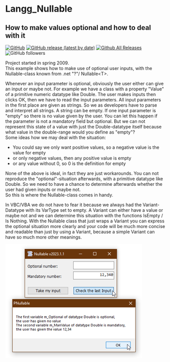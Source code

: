 # Langg_Nullable  
## How to make values optional and how to deal with it  

[![GitHub](https://img.shields.io/github/license/OlimilO1402/Langg_Nullable?style=plastic)](https://github.com/OlimilO1402/Langg_Nullable/blob/master/LICENSE) 
[![GitHub release (latest by date)](https://img.shields.io/github/v/release/OlimilO1402/Langg_Nullable?style=plastic)](https://github.com/OlimilO1402/Langg_Nullable/releases/latest)
[![Github All Releases](https://img.shields.io/github/downloads/OlimilO1402/Langg_Nullable/total.svg)](https://github.com/OlimilO1402/Langg_Nullable/releases/download/v2023.1.1/Langg_Nullable_v2023.1.1.zip)
![GitHub followers](https://img.shields.io/github/followers/OlimilO1402?style=social)


Project started in spring 2009.  
This example shows how to make use of optional user inputs, with the Nullable-class known from .net "?"/ Nullable\<T\>.  

Whenever an input parameter is optional, obviously the user either can give an input or maybe not. 
For example we have a class with a property "Value" of a primitive numeric datatype like Double.
The user makes inputs then clicks OK, then we have to read the input parameters.
All input parameters in the first place are given as strings.
So we as developers have to parse and interpret all strings. A string can be empty.
If one input parameter is "empty" so there is no value given by the user. 
You can let this happen if the parameter is not a mandatory field but optional.
But we can not represent this state of a value with just the Double-datatype itself because
what value in the double-range would you define as "empty"?  
Some ideas how we may deal with the situation:  
* You could say we only want positive values, so a negative value is the value for empty  
* or only negative values, then any positive value is empty  
* or any value without 0, so 0 is the definition for empty  

None of the above is ideal, in fact they are just workarounds.
You can not reproduce the "optional"-situation afterwards, with a primitive datatype like Double.
So we need to have a chance to determine afterwards whether the user had given inputs or maybe not.  
So this is where the Nullable-class comes in handy.

In VBC/VBA we do not have to fear it because we always had the Variant-Datatype with its VarType set to empty. 
A Variant can either have a value or maybe not and we can determine this situation with the 
functions IsEmpty / Is Nothing.
With the Nullable class that just wraps a Variant you can express the optional situation more clearly and your code
will be much more concise and readable than just by using a Variant, because a simple Variant can have so much more other meanings.

![OptionalNullable Image](Resources/OptionalNullable.png "OptionalNullable Image")

